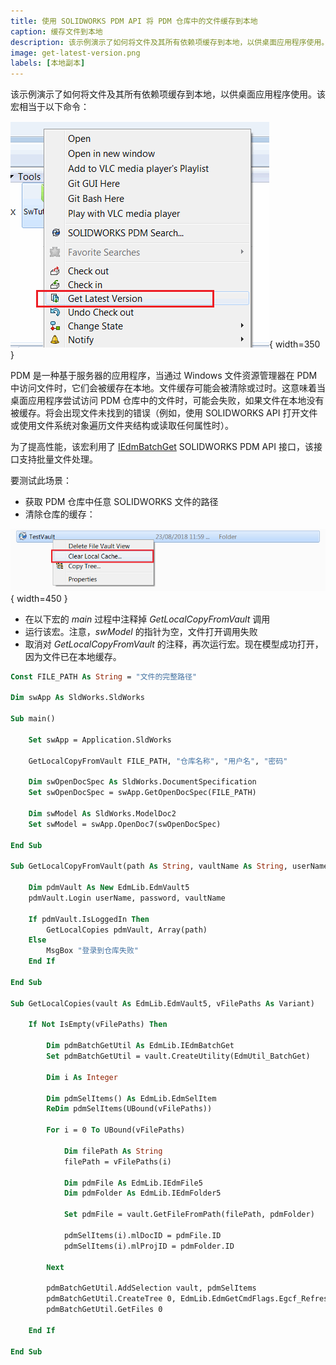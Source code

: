 ```yaml
---
title: 使用 SOLIDWORKS PDM API 将 PDM 仓库中的文件缓存到本地
caption: 缓存文件到本地
description: 该示例演示了如何将文件及其所有依赖项缓存到本地，以供桌面应用程序使用。此宏相当于以下命令：
image: get-latest-version.png
labels: [本地副本]
---
```


该示例演示了如何将文件及其所有依赖项缓存到本地，以供桌面应用程序使用。该宏相当于以下命令：

![在 PDM 仓库中获取最新版本的命令](get-latest-version.png){ width=350 }

PDM 是一种基于服务器的应用程序，当通过 Windows 文件资源管理器在 PDM 中访问文件时，它们会被缓存在本地。文件缓存可能会被清除或过时。这意味着当桌面应用程序尝试访问 PDM 仓库中的文件时，可能会失败，如果文件在本地没有被缓存。将会出现文件未找到的错误（例如，使用 SOLIDWORKS API 打开文件或使用文件系统对象遍历文件夹结构或读取任何属性时）。

为了提高性能，该宏利用了 [IEdmBatchGet](https://help.solidworks.com/2018/english/api/epdmapi/epdm.interop.epdm~epdm.interop.epdm.iedmbatchget.html) SOLIDWORKS PDM API 接口，该接口支持批量文件处理。

要测试此场景：

- 获取 PDM 仓库中任意 SOLIDWORKS 文件的路径
- 清除仓库的缓存：

![在 PDM 仓库中清除本地缓存的命令](clear-local-cache.png){ width=450 }

- 在以下宏的 *main* 过程中注释掉 *GetLocalCopyFromVault* 调用
- 运行该宏。注意，*swModel* 的指针为空，文件打开调用失败
- 取消对 *GetLocalCopyFromVault* 的注释，再次运行宏。现在模型成功打开，因为文件已在本地缓存。

```vb
Const FILE_PATH As String = "文件的完整路径"

Dim swApp As SldWorks.SldWorks

Sub main()

    Set swApp = Application.SldWorks
    
    GetLocalCopyFromVault FILE_PATH, "仓库名称", "用户名", "密码"
    
    Dim swOpenDocSpec As SldWorks.DocumentSpecification
    Set swOpenDocSpec = swApp.GetOpenDocSpec(FILE_PATH)
    
    Dim swModel As SldWorks.ModelDoc2
    Set swModel = swApp.OpenDoc7(swOpenDocSpec)

End Sub

Sub GetLocalCopyFromVault(path As String, vaultName As String, userName As String, password As String)
    
    Dim pdmVault As New EdmLib.EdmVault5
    pdmVault.Login userName, password, vaultName
    
    If pdmVault.IsLoggedIn Then
        GetLocalCopies pdmVault, Array(path)
    Else
        MsgBox "登录到仓库失败"
    End If
    
End Sub

Sub GetLocalCopies(vault As EdmLib.EdmVault5, vFilePaths As Variant)
    
    If Not IsEmpty(vFilePaths) Then
        
        Dim pdmBatchGetUtil As EdmLib.IEdmBatchGet
        Set pdmBatchGetUtil = vault.CreateUtility(EdmUtil_BatchGet)
        
        Dim i As Integer
        
        Dim pdmSelItems() As EdmLib.EdmSelItem
        ReDim pdmSelItems(UBound(vFilePaths))
        
        For i = 0 To UBound(vFilePaths)
            
            Dim filePath As String
            filePath = vFilePaths(i)
            
            Dim pdmFile As EdmLib.IEdmFile5
            Dim pdmFolder As EdmLib.IEdmFolder5
            
            Set pdmFile = vault.GetFileFromPath(filePath, pdmFolder)
            
            pdmSelItems(i).mlDocID = pdmFile.ID
            pdmSelItems(i).mlProjID = pdmFolder.ID
            
        Next
        
        pdmBatchGetUtil.AddSelection vault, pdmSelItems
        pdmBatchGetUtil.CreateTree 0, EdmLib.EdmGetCmdFlags.Egcf_RefreshFileListing
        pdmBatchGetUtil.GetFiles 0
        
    End If
    
End Sub
```

